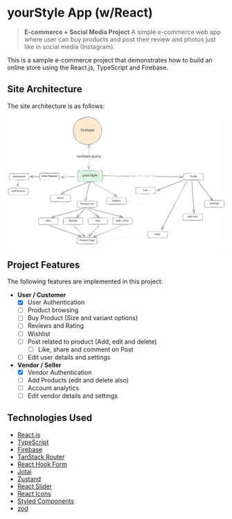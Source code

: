 # yourStyle App (w/React)

> **E-commerce + Social Media Project**
> A simple e-commerce web app where user can buy products and post their review and photos just like in social media (Instagram).

This is a sample e-commerce project that demonstrates how to build an online store using the React.js, TypeScript and Firebase.

## Site Architecture

The site architecture is as follows:

![Site Architecture](./public/assets/Drawing%202023-06-05%2017.51.43.excalidraw.svg)

## Project Features

The following features are implemented in this project:

- **User / Customer**
  - [x] User Authentication
  - [ ] Product browsing
  - [ ] Buy Product (Size and variant options)
  - [ ] Reviews and Rating
  - [ ] Wishlist
  - [ ] Post related to product (Add, edit and delete)
    - [ ] Like, share and comment on Post
  - [ ] Edit user details and settings
- **Vendor / Seller**
  - [x] Vendor Authentication
  - [ ] Add Products (edit and delete also)
  - [ ] Account analytics
  - [ ] Edit vendor details and settings

## Technologies Used

- [React.js](https://react.dev/)
- [TypeScript](https://www.typescriptlang.org/)
- [Firebase](https://firebase.google.com/)
- [TanStack Router](https://tanstack.com/router/v1)
- [React Hook Form](https://react-hook-form.com/)
- [Jotai](https://jotai.org/)
- [Zustand](https://docs.pmnd.rs/zustand/getting-started/introduction)
- [React Slider](https://zillow.github.io/react-slider/)
- [React Icons](https://react-icons.github.io/react-icons/)
- [Styled Components](https://styled-components.com/)
- [zod](https://zod.dev/)
  <!-- - [TanStack Query](https://tanstack.com/query/latest) -->
  <!-- - [React Firebase Hooks](https://github.com/CSFrequency/react-firebase-hooks) -->
